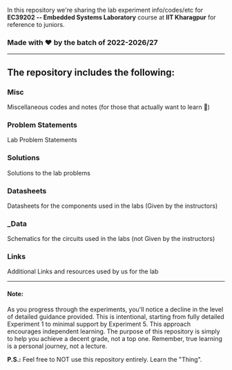 In this repository we're sharing the lab experiment info/codes/etc for **EC39202 -- Embedded Systems Laboratory** course at **IIT Kharagpur** for reference to juniors.

### Made with ❤️ by the batch of 2022-2026/27

---


## The repository includes the following:

### Misc
Miscellaneous codes and notes (for those that actually want to learn 🙂)

### Problem Statements
Lab Problem Statements

### Solutions
Solutions to the lab problems

### Datasheets
Datasheets for the components used in the labs (Given by the instructors)

### _Data
Schematics for the circuits used in the labs (not Given by the instructors)

### Links
Additional Links and resources used by us for the lab

---

#### **Note:** 
As you progress through the experiments, you'll notice a decline in the level of detailed guidance provided. This is intentional, starting from fully detailed Experiment 1 to minimal support by Experiment 5. This approach encourages independent learning. The purpose of this repository is simply to help you achieve a decent grade, not a top one. Remember, true learning is a personal journey, not a lecture. 

**P.S.:** Feel free to NOT use this repository entirely. Learn the "Thing". 

